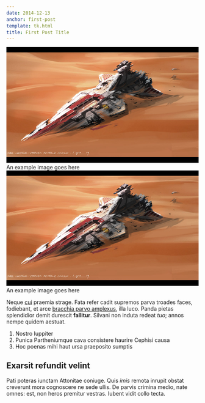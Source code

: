 ```yaml
---
date: 2014-12-13
anchor: first-post
template: tk.html
title: First Post Title
---
```


<aside class="extra-info">
    <img src="images/example.jpg" alt="Example" />
    <span class="caption">An example image goes here</span>
</aside>

<aside class="extra-info">
    <img src="images/example.jpg" alt="Example" />
    <span class="caption">An example image goes here</span>
</aside>


Neque [cui](http://heeeeeeeey.com/) praemia strage. Fata refer cadit supremos
parva troades faces, fodiebant, et arce [bracchia parvo
amplexus](http://zombo.com/), illa luco. Panda pietas splendidior demit durescit
**fallitur**. Silvani non induta redeat *tuo*; annos nempe quidem aestuat.

1. Nostro Iuppiter
2. Punica Partheniumque cava consistere haurire Cephisi causa
3. Hoc poenas mihi haut ursa praeposito sumptis

## Exarsit refundit velint

Pati poteras iunctam Attonitae coniuge. Quis *imis* remota inrupit obstat
creverunt mora cognoscere ne sede ullis. De parvis crimina medio, nate omnes:
est, non heros premitur vestras. Iubent vidit collo tecta.
